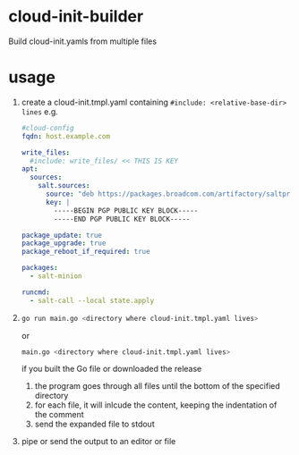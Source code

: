 # cloud-init-builder
Build cloud-init.yamls from multiple files

# usage
 1. create a cloud-init.tmpl.yaml containing `#include: <relative-base-dir> lines`
    e.g.
    ```yaml
    #cloud-config
    fqdn: host.example.com
    
    write_files:
      #include: write_files/ << THIS IS KEY
    apt:
      sources:
        salt.sources:
          source: "deb https://packages.broadcom.com/artifactory/saltproject-deb stable main"
          key: |
            -----BEGIN PGP PUBLIC KEY BLOCK-----
            -----END PGP PUBLIC KEY BLOCK-----
    
    package_update: true
    package_upgrade: true
    package_reboot_if_required: true
    
    packages:
      - salt-minion
    
    runcmd:
      - salt-call --local state.apply
    ```
 3. ```sh
    go run main.go <directory where cloud-init.tmpl.yaml lives>
    ```
    or
    ```sh
    main.go <directory where cloud-init.tmpl.yaml lives>
    ```
    if you built the Go file or downloaded the release

    1. the program goes through all files until the bottom of the specified directory
    2. for each file, it will inlcude the content, keeping the indentation of the comment
    3. send the expanded file to stdout
 4. pipe or send the output to an editor or file
